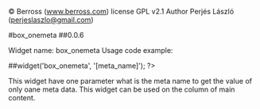 © Berross (www.berross.com)
license GPL v2.1
Author Perjés László (perjeslaszlo@gmail.com)

#box_onemeta
##0.0.6

Widget name: box_onemeta
Usage code example:

##<?PHP $this->widget('box_onemeta', '[meta_name]'); ?>

This widget have one parameter what is the meta name to get the value of only oane meta data.
This widget can be used on the column of main content.